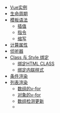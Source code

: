 
<!-- TOC -->

- [Vue实例](#vue实例)
- [生命周期](#生命周期)
- [模板语法](#模板语法)
    - [插值](#插值)
    - [指令](#指令)
    - [缩写](#缩写)
- [计算属性](#计算属性)
- [侦听器](#侦听器)
- [Class 与 Style 绑定](#class-与-style-绑定)
    - [绑定HTML CLASS](#绑定html-class)
    - [绑定内联样式](#绑定内联样式)
- [条件渲染](#条件渲染)
- [列表渲染](#列表渲染)
    - [数组的v-for](#数组的v-for)
    - [对象的v-for](#对象的v-for)
    - [数组检测更新](#数组检测更新)
    - [<template>使用v-for](#template使用v-for)
    - [v-for 与 v-if](#v-for-与-v-if)
    - [组件的v-for](#组件的v-for)
- [事件处理](#事件处理)
    - [监听事件](#监听事件)
    - [事件处理方法](#事件处理方法)
    - [内联处理器中的方法](#内联处理器中的方法)
    - [事件修饰符](#事件修饰符)
    - [按键修饰符](#按键修饰符)
    - [鼠标按钮修饰符](#鼠标按钮修饰符)
- [表单输入绑定](#表单输入绑定)
    - [基础用法](#基础用法)
    - [值绑定](#值绑定)
    - [修饰符](#修饰符)
- [组件基础](#组件基础)
    - [组件复用](#组件复用)
    - [组件的组织](#组件的组织)
    - [组件注册](#组件注册)
    - [模块系统](#模块系统)
    - [通过Prop向子组件传递数据](#通过prop向子组件传递数据)
    - [Prop单向数据流](#prop单向数据流)
    - [Prop数据验证](#prop数据验证)
    - [非Prop的特性](#非prop的特性)
    - [单个根元素](#单个根元素)
    - [监听子组件事件](#监听子组件事件)
    - [子组件事件抛出一个值](#子组件事件抛出一个值)
    - [组件上使用v-model](#组件上使用v-model)
    - [动态组件](#动态组件)
    - [异步组件](#异步组件)
- [自定义事件](#自定义事件)
    - [事件名称](#事件名称)
    - [触发事件](#触发事件)
    - [组件prop与外部数据进行"双向绑定"（.sync修饰符）](#组件prop与外部数据进行双向绑定sync修饰符)
- [插槽](#插槽)
    - [通过插槽分发内容](#通过插槽分发内容)
    - [编辑作用域](#编辑作用域)
    - [默认内容](#默认内容)
    - [具名插槽](#具名插槽)
- [过渡与动画](#过渡与动画)
- [单文件组件](#单文件组件)
- [规模化](#规模化)
- [响应式原理](#响应式原理)
- [Vue 与 React、Angular](#vue-与-reactangular)
- [疑问](#疑问)

<!-- /TOC -->


### Vue实例

- mvvm模型：没有完全遵循 MVVM 模型，但是 Vue 的设计也受到了它的启发。

- 根vue实例：一个 Vue 应用由一个通过 new Vue 创建的根 Vue 实例

- 响应式：只有当实例被创建时，data中存在的属性才是响应式的。

- 阻止响应式：Object.freeze(dataObj);

- 暴露实例属性与方法：都有前缀$,

```    
var data = { a: 1 }
var vm = new Vue({
  el: '#example',
  data: data
})

vm.$data === data // => true
vm.$el === document.getElementById('example') // => true

// $watch 是一个实例方法
vm.$watch('a', function (newValue, oldValue) {
  // 这个回调将在 `vm.a` 改变后调用
})

```

### 生命周期

- this：生命周期钩子的 this 上下文指向调用它的 Vue 实例

> 不要在选项属性或回调上使用箭头函数，比如 created: () => console.log(this.a) 或 vm.$watch('a', newValue => this.myMethod())。因为箭头函数是和父级上下文绑定在一起的，this 不会是如你所预期的 Vue 实例

- vue生命周期图示：
![vue生命周期图示](https://cn.vuejs.org/images/lifecycle.png)

### 模板语法
- 底层实现：在底层的实现上，Vue 将模板编译成虚拟 DOM 渲染函数。

#### 插值

- 文本

mustache语法：{{}}，双大括号会将数据解释为普通文本，而非 HTML 代码。

v-once指令：能执行一次性地插值，当数据改变时，插值处的内容不会更新。
```
<span v-once>这个将不会改变: {{ msg }}</span>
```

- 原始HTML

上面说了mustache语法{{}}会将数据解析成文本，
为了输出真正的 HTML，你需要使用 v-html 指令：
```
<p>Using mustaches: {{ rawHtml }}</p>
<p>Using v-html directive: <span v-html="rawHtml"></span></p>
```

> 注意：你的站点上动态渲染的任意 HTML 可能会非常危险，因为它很容易导致 XSS 攻击。请只对可信内容使用 HTML 插值，绝不要对用户提供的内容使用插值。

- 特性

Mustache 语法不能作用在 HTML 特性上，比如需要双向绑定id的值时，遇到这种情况应该使用 v-bind 指令：

```
<div v-bind:id="dynamicId"></div>
```

- 使用javascript表达式

前面一直都只绑定简单的属性键值。但实际上，对于所有的数据绑定，Vue.js 都提供了完全的 JavaScript 表达式支持。

```
{{ number + 1 }}

{{ ok ? 'YES' : 'NO' }}

{{ message.split('').reverse().join('') }}

<div v-bind:id="'list-' + id"></div>
```

> 这些表达式会在所属 Vue 实例的数据作用域下作为 JavaScript 被解析。有个限制就是，每个绑定都只能包含单个表达式，所以下面的例子都不会生效。

```js
<!-- 这是语句，不是表达式 -->
{{ var a = 1 }}

<!-- 流控制也不会生效，请使用三元表达式 -->
{{ 
    if (ok) 
        return message 
    

}}

```

> 你不应该在模板表达式中试图访问用户定义的全局变量。

#### 指令

- 指令

指令：指令 (Directives) 是带有 v- 前缀的特殊特性。指令特性的值预期是单个 JavaScript 表达式 (v-for 是例外情况，稍后我们再讨论)。

指令的职责：当表达式的值改变时，将其产生的连带影响，响应式地作用于 DOM。

```
<p v-if="seen">现在你看到我了</p>
```

这里，v-if指令将根据表达式 seen 的值的真假来插入/移除\<p\>元素。

- 参数

一些指令能够接收一个"参数"，在指令名称之后以冒号表示。

```
<a v-bind:href="url">...</a>
```
在这里 href 是参数，告知 v-bind 指令将该元素的 href 特性与表达式 url 的值**绑定**。

另一个例子是 v-on 指令，它用于**监听** DOM 事件：
```
<a v-on:click="doSomething">...</a>
```

在这里参数是**监听**的事件名。

- 动态参数

从 2.6.0 开始，可以用方括号括起来的 JavaScript 表达式作为一个指令的参数：

```
<a v-bind:[attributeName]="url"> ... </a>

```

- 修饰符

```
<form v-on:submit.prevent="onSubmit">...</form>
```
常用语v-on  v-for


#### 缩写

v- 前缀作为一种视觉提示，用来识别模板中 Vue 特定的特性。

~~吧啦吧啦~~，处于各种原因，主要是为了提高编码效率和代码美观，vue为v-bind和v-on这两常用指令提供了特定简写方式：

```
<!-- 完整语法 -->
<a v-bind:href="url">...</a>

<!-- 缩写 -->
<a :href="url">...</a>

```


```
<!-- 完整语法 -->
<a v-on:click="doSomething">...</a>

<!-- 缩写 -->
<a @click="doSomething">...</a>
```


### 计算属性

基础例子：

关键代码：computed对象 ，getter，reversedMessage；

```
<div id="example">
  <p>Original message: "{{ message }}"</p>
  <p>Computed reversed message: "{{ reversedMessage }}"</p>
</div>
```

```
var vm = new Vue({
  el: '#example',
  data: {
    message: 'Hello'
  },
  computed: {
    // 计算属性的 getter
    reversedMessage: function () {
      // `this` 指向 vm 实例
      return this.message.split('').reverse().join('')
    }
  }
})

```
结果：

Original message: "Hello"

Computed reversed message: "olleH"

> 其实我们可以将同一函数定义为一个方法而不是一个计算属性。两种方式的最终结果确实是完全相同的。然而，不同的是计算属性是基于它们的依赖进行缓存的。只在相关依赖发生改变时它们才会重新求值。这就意味着只要 message 还没有发生改变，多次访问 reversedMessage 计算属性会立即返回之前的计算结果，而不必再次执行函数。

> 我们为什么需要缓存？假设我们有一个性能开销比较大的计算属性 A，它需要遍历一个巨大的数组并做大量的计算。然后我们可能有其他的计算属性依赖于 A 。如果没有缓存，我们将不可避免的多次执行 A 的 getter！如果你不希望有缓存，请用方法来替代。


### 侦听器

除了 watch 选项之外，您还可以使用命令式的 [vm.$watch API](https://cn.vuejs.org/v2/api/#vm-watch)


### Class 与 Style 绑定

#### 绑定HTML CLASS

- 对象语法

除了可以拼接字符串外，vue还专门做了增强，支持对象和数组方式：

```
<div
  class="static"
  v-bind:class="{ active: isActive, 'text-danger': hasError }"
></div>
```
```
data: {
  isActive: true,
  hasError: false
}
```

渲染结果：

```
<div class="static active"></div>
```

**绑定的数据对象不必内联定义在模板里：**

```
<div v-bind:class="classObject"></div>
```

```
data: {
  classObject: {
    active: true,
    'text-danger': false
  }
}
```

> 同样的，我们也可以考虑使用计算属性，来实现CLASS对象，这会是一种常用且强大的使用方式。可以减少大量不必要的判断与计算开销。

- 数组语法

如果用的不娴熟，建议还是统一使用对象语法。

- 用在组件上

声明组件：

```
Vue.component('my-component', {
  template: '<p class="foo bar">Hi</p>'
})
```

使用组件，并添加一些自定义class：
```
<my-component class="baz boo"></my-component>
```

组件模板渲染结果：

```
<p class="foo bar baz boo">Hi</p>
```

动态绑定自定义class：

```
<my-component v-bind:class="{ active: isActive }"></my-component>
```

当isActive为truthy时，渲染结果为：

```
<p class="foo bar active">Hi</p>
```

#### 绑定内联样式

与绑定HTML CLASS的语法类似。

- 对象语法

通常直接绑定到一个样式对象更好：

```
<div v-bind:style="styleObject"></div>
```

```
data: {
  styleObject: {
    color: 'red',
    fontSize: '13px'
  }
}
```

- 数组语法

建议采用对象语法。

- 多重值

```
<div :style="{ display: ['-webkit-box', '-ms-flexbox', 'flex'] }"></div>
```

这样写只会渲染数组中最后一个被浏览器支持的值。在本例中，如果浏览器支持不带浏览器前缀的 flexbox，那么就只会渲染 display: flex。

### 条件渲染

- v-if指令

> 用于条件性地渲染一块内容，v-else用于添加else块。

看简单例子：

```
<h1 v-if="awesome">Vue is awesome!</h1>
```

> <template>元素上也可以使用v-if

> v-else-if 可以用来表示v-if的else if块

> v-else 可以用来表示v-if的else 块

> key管理可复用的元素：vue会高效利用重复的标签元素，通过key属性来表达标签的唯一独立性。

```
<template v-if="loginType === 'username'">
  <label>Username</label>
  <input placeholder="Enter your username" key="username-input">
</template>
<template v-else>
  <label>Email</label>
  <input placeholder="Enter your email address" key="email-input">
</template>
```
- v-show 

用法
```
<h1 v-show="ok">Hello!</h1>
```

> v-show 只是简单地切换元素的 CSS 属性 display。

- v-if 与 v-show 的区别

v-if是真正的条件渲染，只有条件为真时才会被渲染，且会销毁和重建相应的事件监听与子组件；

v-show元素总会被渲染，只是简单基于css display进行切换。

v-if初始化开销小，但切换开销就大；v-show初始化开销大，但切换开销小。

- v-if 与 v-for一起使用

> 不推荐同时使用两者，那如果在列表循环中需要做判断怎么做会更好呢？@todo


### 列表渲染

#### 数组的v-for

```
<ul id="example-1">
  <li v-for="item in items">
    {{ item.message }}
  </li>
</ul>
```

```
var example1 = new Vue({
  el: '#example-1',
  data: {
    items: [
      { message: 'Foo' },
      { message: 'Bar' }
    ]
  }
})
```
v-for 还支持一个可选的第二个参数为当前项的索引。
```
<ul id="example-2">
  <li v-for="(item, index) in items">
    {{ parentMessage }} - {{ index }} - {{ item.message }}
  </li>
</ul>
```

#### 对象的v-for

```
<ul id="v-for-object" class="demo">
  <li v-for="value in object">
    {{ value }}
  </li>
</ul>
```

```
new Vue({
  el: '#v-for-object',
  data: {
    object: {
      firstName: 'John',
      lastName: 'Doe',
      age: 30
    }
  }
})
```


> 同数组，你也可以提供第二个的参数为键名。

> 对象还可以提供第三个参数作为索引。

```
<div v-for="(value, key, index) in object">
  {{ index }}. {{ key }}: {{ value }}
</div>
```

- key

> 建议尽可能在使用 v-for 时提供 key。避免当 Vue.js 用 v-for 正在更新已渲染过的元素列表时，它默认用“就地复用”策略。

```
<div v-for="item in items" :key="item.id">
  <!-- 内容 -->
</div>
```

#### 数组检测更新

- 变异方法

push、pop、shift、unshift、splice、sort、reverse这些方法称为数组变异方法，这些方法将会改变原始数组，所以也将会触发视图的更新。

```
vm.items.push({ message: 'Baz' })
```

- 替换数组

filter、concat、slice这些方法不会改变原始数组，但会总会返回一个新的数组，我们只要将新数组替换旧数组，也将会达到更新视图的效果：

```
example1.items = example1.items.filter(function (item) {
  return item.message.match(/Foo/)
})
```

> vue 对于数组的替换，并不会完全重新渲染，还是会最大范围的复用。所以替换原来的数组是非常高效的。


- **注意事项**

由于js的限制，vue不能检测以下变动的数组：

1、当你利用索引直接设置一个项时，例如：vm.items[indexOfItem] = newValue

2、当你修改数组的长度时，例如：vm.items.length = newLength

```
var vm = new Vue({
  data: {
    items: ['a', 'b', 'c']
  }
})
vm.items[1] = 'x' // 不是响应性的
vm.items.length = 2 // 不是响应性的
```

为了解决第一类问题:


```
// Vue.set
Vue.set(vm.items, indexOfItem, newValue)

```

```
// Array.prototype.splice
vm.items.splice(indexOfItem, 1, newValue)
```

> 你也可以使用 vm.$set 实例方法，该方法是全局方法 Vue.set 的一个别名。


为了解决第二类问题，你可以使用 splice:

```
vm.items.splice(newLength)
```

同样的，vue也不能检测到对象属性的添加与删除：

```
var vm = new Vue({
  data: {
    a: 1
  }
})
// `vm.a` 现在是响应式的

vm.b = 2
// `vm.b` 不是响应式的

```

> 对于已经创建的实例，Vue 不能动态添加根级别的响应式属性。但是，可以使用 Vue.set(object, key, value) 方法向嵌套对象添加响应式属性。

#### <template>使用v-for

> 类似于v-if 也可以在<template>中使用v-for

#### v-for 与 v-if

> vue的循环与其他模板引擎不一样，大部分模板引擎循环是使用循环**标签**，比如<foreach>、<volist>等，而vue使用的循环叫做**指令**，比如v-for。

```
<li v-for="todo in todos" v-if="!todo.isComplete">
  {{ todo }}
</li>
```

#### 组件的v-for

@todo


### 事件处理

#### 监听事件

v-on指令可以监听DOM事件，并在触发时运行一些js代码。


#### 事件处理方法

当然很多事件处理方法会更为复杂，所以v-on还支持接收一个方法名称。

```
<div id="example-2">
  <!-- `greet` 是在下面定义的方法名 -->
  <button v-on:click="greet">Greet</button>
</div>
```

#### 内联处理器中的方法

```
<div id="example-3">
  <button v-on:click="say('hi')">Say hi</button>
  <button v-on:click="say('what')">Say what</button>
</div>
```

事件处理方法与内联处理器中的方法有什么区别？

事件处理方法：（事件参数event）

```
  // 在 `methods` 对象中定义方法
  methods: {
    greet: function (event) {
      // `this` 在方法里指向当前 Vue 实例
      alert('Hello ' + this.name + '!')
      // `event` 是原生 DOM 事件
      if (event) {
        alert(event.target.tagName)
      }
    }
  }
}
```

内联处理器中的方法：（参数自定义）

```
new Vue({
  el: '#example-3',
  methods: {
    say: function (message) {
      alert(message)
    }
  }
})
```

#### 事件修饰符

    .stop
    .prevent
    .capture
    .self
    .once
    .passive

```
<!-- 阻止单击事件继续传播 -->
<a v-on:click.stop="doThis"></a>

<!-- 提交事件不再重载页面 -->
<form v-on:submit.prevent="onSubmit"></form>

<!-- 修饰符可以串联 -->
<a v-on:click.stop.prevent="doThat"></a>

<!-- 只有修饰符 -->
<form v-on:submit.prevent></form>

<!-- 添加事件监听器时使用事件捕获模式 -->
<!-- 即元素自身触发的事件先在此处理，然后才交由内部元素进行处理 -->
<div v-on:click.capture="doThis">...</div>

<!-- 只当在 event.target 是当前元素自身时触发处理函数 -->
<!-- 即事件不是从内部元素触发的 -->
<div v-on:click.self="doThat">...</div>
```

> 使用多个修饰符，注意顺序。


#### 按键修饰符

```
<!-- 只有在 `key` 是 `Enter` 时调用 `vm.submit()` -->
<input v-on:keyup.enter="submit">
```

    .enter
    .tab
    .delete (捕获“删除”和“退格”键)
    .esc
    .space
    .up
    .down
    .left
    .right


- 按键码

```
<input v-on:keyup.13="submit">
```

- 系统修饰键（支持组合键）

    .ctrl
    .alt
    .shift
    .meta


```
<!-- Alt + C -->
<input @keyup.alt.67="clear">

<!-- Ctrl + Click -->
<div @click.ctrl="doSomething">Do something</div>
```

- .exact 修饰符
```
<!-- 即使 Alt 或 Shift 被一同按下时也会触发 -->
<button @click.ctrl="onClick">A</button>

<!-- 有且只有 Ctrl 被按下的时候才触发 -->
<button @click.ctrl.exact="onCtrlClick">A</button>

<!-- 没有任何系统修饰符被按下的时候才触发 -->
<button @click.exact="onClick">A</button>
```

#### 鼠标按钮修饰符

    .left
    .right
    .middle

> 鼠标双击： @dbclick.left="dobuleClick(this);";


### 表单输入绑定

[表单输入绑定](https://cn.vuejs.org/v2/guide/forms.html)

> 关键指令：v-model，在表单input、textarea、select元素上创建双向数据绑定。


#### 基础用法

v-model本质上不过是语法糖，它负责监听用户的输入事件以及更新数据。


> v-model 会忽略所有表单元素的value、checked、selected特性的初始值。

v-model 在内部使用不同的属性为不同的输入元素并抛出不同的事件：


- text 和 textarea 元素使用 value 属性和 input 事件；

- checkbox 和 radio 使用 checked 属性和 change 事件；

- select 字段将 value 作为 prop 并将 change 作为事件。

#### 值绑定

详见：[值绑定](https://cn.vuejs.org/v2/guide/forms.html#值绑定)

#### 修饰符

- .lazy

在默认情况下，v-model 在每次 input 事件触发后将输入框的值与数据进行同步 (除了上述输入法组合文字时)。你可以添加 lazy 修饰符，从而转变为使用 change 事件进行同步：

```
<!-- 在“change”时而非“input”时更新 -->
<input v-model.lazy="msg" >
```
- .number

如果想自动将用户的输入值转为数值类型，可以给 v-model 添加 number 修饰符。

```
<input v-model.number="age" type="number">
```

- .trim

如果要自动过滤用户输入的首尾空白字符，可以给 v-model 添加 trim 修饰符

```
<input v-model.trim="msg">
```

### 组件基础

> **因为组件是可复用的vue实例，所以它们与new vue接收相同的选项，例如data、computed、watch、methods 以及生命周期钩子等，仅有的例外是像el这样根实例特有的选项。**

> data必须是一个函数，data并不像vue对象直接提供一个对象，取而代之的是，一个组件的data选项必须是一个函数，**因此每个实例可以维护一份被返回对象的独立拷贝**。

```
data: function () {
  return {
    count: 0
  }
}
```

#### 组件复用

> 每使用一次组件，就会有一个它的新**实例**被创建。每个组件实例都会独立维护它的数据、属性、方法等.

#### 组件的组织

通常一个应用会以一棵嵌套的组件树的形式来组织：

![vue组件的组织方式](https://cn.vuejs.org/images/components.png)

#### 组件注册

为了能在模板中使用，这些组件必须先注册以便 Vue 能够识别。

这里有两种组件的注册类型：全局注册和局部注册。

- 全局注册

```
Vue.component('component-a', { /* ... */ })
Vue.component('component-b', { /* ... */ })
Vue.component('component-c', { /* ... */ })

new Vue({ el: '#app' })
```
这些组件是全局注册的。也就是说它们在注册之后可以用在任何新创建的 Vue 根实例 (new Vue) 的模板中。这三个组件在各自内部也都可以相互使用。

- 局部注册

> 特别是在使用webpack等打包构建工具构建系统时，局部注册可以避免用户下载不必要的js。


通过普通的js对象定义组件：
```
var ComponentA = { /* ... */ }
var ComponentB = { /* ... */ }
var ComponentC = { /* ... */ }
```
然后在 components 选项中定义你想要使用的组件：
```
new Vue({
  el: '#app',
  components: {
    'component-a': ComponentA,
    'component-b': ComponentB
  }
})
```

#### 模块系统


@todo


#### 通过Prop向子组件传递数据

> HTML 中的特性名是大小写不敏感的， prop 名需要使用其等价的 kebab-case (短横线分隔命名) 命名。

注册prop：

```
Vue.component('blog-post', {
  props: ['title'],
  template: '<h3>{{ title }}</h3>'
})
```

注册之后，你就可以像这样把数据作为一个自定义特性传递进来：

```
<blog-post title="My journey with Vue"></blog-post>
<blog-post title="Blogging with Vue"></blog-post>
<blog-post title="Why Vue is so fun"></blog-post>

```

> vue也支持注册对象，传递对象数据给组件，组件中的template可以自由地使用对象数据。


#### Prop单向数据流

> 所有的 prop 都使得其父子 prop 之间形成了一个单向下行绑定：父级 prop 的更新会向下流动到子组件中，但是反过来则不行。

> 注意在 JavaScript 中对象和数组是通过引用传入的，所以对于一个数组或对象类型的 prop 来说，在子组件中改变这个对象或数组本身将会影响到父组件的状态。

#### Prop数据验证

协助开发者实现验证。

#### 非Prop的特性

vue会自动将组件并没有相应的prop定义的特性自动添加到组件的根元素上。

#### 单个根元素

> 每个组件的模板必须只有一个根元素

错误：

```
<h3>{{ title }}</h3>
<div v-html="content"></div>
```

正确：

```
<div class="blog-post">
  <h3>{{ title }}</h3>
  <div v-html="content"></div>
</div>
```

#### 监听子组件事件

vue实例data数据：
```
data:{font:1}
```

实例自定义监听事件：
```
<blog-post
  ...
  v-on:customeEvent="font += 1;"
></blog-post>
```

组件内元素可以通过调用内建的 **$emit** 方法 并传入事件名称，触发组件自定义事件customEvent：
```
<button v-on:click="$emit('customEvent')">
  Enlarge text
</button>
```

> 按钮click后会触发组件的customEvent事件，customEvent事件修改外部数据，实现组件与外部数据沟通。


#### 子组件事件抛出一个值

在上面的例子中，vue还支持触发实例自定义事件时，并传入一个值：

```
<button v-on:click="$emit('customEvent', 2)">
  Enlarge Font Size
</button>
```

实例自定义事件接收值：

```
<blog-post
  ...
  v-on:customeEvent="addFont"
></blog-post>
```

```
methods: {
  addFont: function (enlargeAmount) {
    this.font += enlargeAmount
  }
}
```

#### 组件上使用v-model

@todo

#### 动态组件

> 指令：v-bind:is="组件名称"

```
<!-- 组件会在 `currentTabComponent` 改变时改变 -->
<component v-bind:is="currentTabComponent"></component>

```

> 当在这些组件之间切换的时候，你有时会想保持这些组件的状态，以避免反复重渲染导致的性能问题：
```
<!-- 失活的组件将会被缓存！-->
<keep-alive>
  <component v-bind:is="currentTabComponent"></component>
</keep-alive>
```

#### 异步组件
@todo

### 自定义事件

#### 事件名称

由于v-on 事件监听器在 DOM 模板中会被自动转换为全小写，所以 v-on:myEvent 将会变成 v-on:myevent，导致 myEvent 不可能被监听到。**vue推荐始终使用 kebab-case 的事件名。**

#### 触发事件

触发的事件名需要完全匹配监听这个事件所用的名称:

```
this.$emit('myEvent')
```

#### 组件prop与外部数据进行"双向绑定"（.sync修饰符）

> 其实如果想要实现组件与外部数据同步，可以借用js的数组或对象是引用传入的方式，达到数据同步更新。当然这个需要我们确认外部数据是允许改变的！

```
<text-document v-bind:title.sync="doc.title"></text-document>
```

### 插槽

插槽应用于组件。

#### 通过插槽分发内容

```
<alert-box>
  Something bad happened.
</alert-box>
```

```
Vue.component('alert-box', {
  template: `
    <div class="demo-alert-box">
      <strong>Error!</strong>
      <slot></slot>
    </div>
  `
})
```

结果渲染：
```
<div class="demo-alert-box">
  <strong>Error!</strong>
  Something bad happened.
</div>
```

#### 编辑作用域

> **父级模板里的所有内容都是在父级作用域中编译的；子模板里的所有内容都是在子作用域中编译的。**

#### 默认内容

插槽提供默认内容：submit

```
<button type="submit">
  <slot>Submit</slot>
</button>
```

```
<submit-button></submit-button>
```

```
<button type="submit">
  Submit
</button>
```


#### 具名插槽
关键指令：v-slot

组件template定义具名插槽：
```
<div class="container">
  <header>
    <slot name="header"></slot>
  </header>
  <main>
    <slot></slot>
  </main>
  <footer>
    <slot name="footer"></slot>
  </footer>
</div>
```

使用模板，并指定使用具名插槽：
```
<base-layout>
  <template v-slot:header>
    <h1>Here might be a page title</h1>
  </template>

  <p>A paragraph for the main content.</p>
  <p>And another one.</p>

  <template v-slot:footer>
    <p>Here's some contact info</p>
  </template>
</base-layout>
```

### 过渡与动画

参考：[过渡与动画](https://cn.vuejs.org/v2/guide/transitions.html)

### 单文件组件
 @todo

### 规模化

### 响应式原理

![vue响应式原理](https://cn.vuejs.org/images/data.png)


> 受现代 JavaScript 的限制 (而且 Object.observe 也已经被废弃)，Vue 不能检测到对象属性的添加或删除。

> 由于 Vue 会在初始化实例时对属性执行 getter/setter 转化过程，所以属性必须在 data 对象上存在才能让 Vue 转换它，这样才能让它是响应的。

> 所以你必须在初始化实例前声明根级响应式属性，哪怕只是一个空值。


> 异步更新队列：Vue 异步执行 DOM 更新，支持去重，如果同一个 watcher 被多次触发，只会被推入到队列中一次。


### Vue 与 React、Angular

[对比其他框架](https://cn.vuejs.org/v2/guide/comparison.html)


### 疑问

1、自定义组件的v-model，上手难度大，熟练要求高，没有达到vue轻量优雅的目标。

2、特殊规则太多，意味着很多使用不自然，需要很多特殊处理，开发者记忆难度大。比如上面说的自定义组件的v-model绑定、组件绑定原生事件、组件内部传递值到外部

3、使用方式不统一，类似工具不同使用方式。比如组件的作用域与插槽的作用域实现方式不一样，让开发者有点纠结混乱；再比如有些命名大小写敏感允许使用骆驼峰，有些命名大小写不敏感只能使用-间隔符等



----

注：花了几个小时通读了下官方文档，顺带有印象的掌握vue的基本使用方式，为进一步读iview ui框架做准备。






